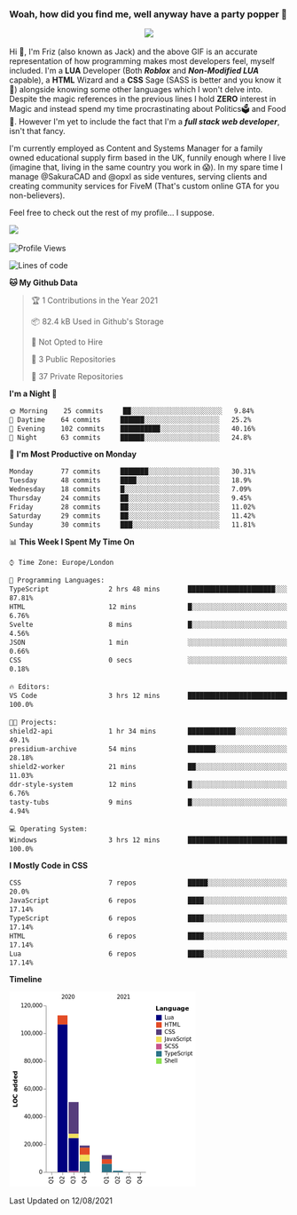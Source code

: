 ### Woah, how did you find me, well anyway have a party popper 🎉

<p align="center">
  <img  src="https://66.media.tumblr.com/d2766024a15e8c140bf20f314664eed2/d1615166bf58615c-d8/s400x600/aabc473a64edc43599d5345fd1e9e792d66ecc48.gifv">
</p>

Hi :wave:, I'm Friz (also known as Jack) and the above GIF is an accurate representation of how programming makes most developers feel, myself included. I'm a **LUA** Developer (Both ***Roblox*** and ***Non-Modified LUA*** capable), a **HTML** Wizard and a **CSS** Sage (SASS is better and you know it :pray:) alongside knowing some other languages which I won't delve into. Despite the magic references in the previous lines I hold **ZERO** interest in Magic and instead spend my time procrastinating about Politics🗳️ and Food🍔. However I'm yet to include the fact that I'm a ***full stack web developer***, isn't that fancy.

I'm currently employed as Content and Systems Manager for a family owned educational supply firm based in the UK, funnily enough where I live (imagine that, living in the same country you work in 😱). In my spare time I manage @SakuraCAD and @opxl as side ventures, serving clients and creating community services for FiveM (That's custom online GTA for you non-believers).

Feel free to check out the rest of my profile... I suppose.

<a href="https://github.com/anuraghazra/github-readme-stats">
  <img  src="https://github-readme-stats.vercel.app/api?username=JackOPXL&count_private=true&show_icons=true&theme=tokyonight" />
</a>



<!--START_SECTION:waka-->
![Profile Views](http://img.shields.io/badge/Profile%20Views-0-blue)

![Lines of code](https://img.shields.io/badge/From%20Hello%20World%20I%27ve%20Written-197569%20lines%20of%20code-blue)

**🐱 My Github Data** 

> 🏆 1 Contributions in the Year 2021
 > 
> 📦 82.4 kB Used in Github's Storage 
 > 
> 🚫 Not Opted to Hire
 > 
> 📜 3 Public Repositories 
 > 
> 🔑 37 Private Repositories  
 > 
**I'm a Night 🦉** 

```text
🌞 Morning    25 commits     ██░░░░░░░░░░░░░░░░░░░░░░░   9.84% 
🌆 Daytime    64 commits     ██████░░░░░░░░░░░░░░░░░░░   25.2% 
🌃 Evening    102 commits    ██████████░░░░░░░░░░░░░░░   40.16% 
🌙 Night      63 commits     ██████░░░░░░░░░░░░░░░░░░░   24.8%

```
📅 **I'm Most Productive on Monday** 

```text
Monday       77 commits     ███████░░░░░░░░░░░░░░░░░░   30.31% 
Tuesday      48 commits     ████░░░░░░░░░░░░░░░░░░░░░   18.9% 
Wednesday    18 commits     █░░░░░░░░░░░░░░░░░░░░░░░░   7.09% 
Thursday     24 commits     ██░░░░░░░░░░░░░░░░░░░░░░░   9.45% 
Friday       28 commits     ██░░░░░░░░░░░░░░░░░░░░░░░   11.02% 
Saturday     29 commits     ██░░░░░░░░░░░░░░░░░░░░░░░   11.42% 
Sunday       30 commits     ███░░░░░░░░░░░░░░░░░░░░░░   11.81%

```


📊 **This Week I Spent My Time On** 

```text
⌚︎ Time Zone: Europe/London

💬 Programming Languages: 
TypeScript               2 hrs 48 mins       ██████████████████████░░░   87.81% 
HTML                     12 mins             █░░░░░░░░░░░░░░░░░░░░░░░░   6.76% 
Svelte                   8 mins              █░░░░░░░░░░░░░░░░░░░░░░░░   4.56% 
JSON                     1 min               ░░░░░░░░░░░░░░░░░░░░░░░░░   0.66% 
CSS                      0 secs              ░░░░░░░░░░░░░░░░░░░░░░░░░   0.18%

🔥 Editors: 
VS Code                  3 hrs 12 mins       █████████████████████████   100.0%

🐱‍💻 Projects: 
shield2-api              1 hr 34 mins        ████████████░░░░░░░░░░░░░   49.1% 
presidium-archive        54 mins             ███████░░░░░░░░░░░░░░░░░░   28.18% 
shield2-worker           21 mins             ██░░░░░░░░░░░░░░░░░░░░░░░   11.03% 
ddr-style-system         12 mins             █░░░░░░░░░░░░░░░░░░░░░░░░   6.76% 
tasty-tubs               9 mins              █░░░░░░░░░░░░░░░░░░░░░░░░   4.94%

💻 Operating System: 
Windows                  3 hrs 12 mins       █████████████████████████   100.0%

```

**I Mostly Code in CSS** 

```text
CSS                      7 repos             █████░░░░░░░░░░░░░░░░░░░░   20.0% 
JavaScript               6 repos             ████░░░░░░░░░░░░░░░░░░░░░   17.14% 
TypeScript               6 repos             ████░░░░░░░░░░░░░░░░░░░░░   17.14% 
HTML                     6 repos             ████░░░░░░░░░░░░░░░░░░░░░   17.14% 
Lua                      6 repos             ████░░░░░░░░░░░░░░░░░░░░░   17.14%

```


**Timeline**

![Chart not found](https://raw.githubusercontent.com/JackOPXL/JackOPXL/master/charts/bar_graph.png) 


 Last Updated on 12/08/2021
<!--END_SECTION:waka-->

